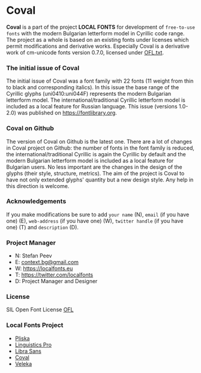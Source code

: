# Coval
**Coval** is a part of the project **LOCAL FONTS** for development of <code>free-to-use fonts</code> with the modern Bulgarian letterform model in Cyrillic code range. The project as a whole is based on an existing fonts under licenses which permit modifications and derivative works. Especially Coval is a derivative work of cm-unicode fonts version 0.7.0, licensed under [OFL.txt](OFL.txt).

### The initial issue of Coval
The initial issue of Coval was a font family with 22 fonts (11 weight from thin to black and corresponding italics). In this issue the base range of the Cyrillic glyphs (uni0410:uni044F) represents the modern Bulgarian letterform model. The international/traditional Cyrillic letterform model is included as a local feature for Russian language. This issue (versions 1.0-2.0) was published on https://fontlibrary.org.

### Coval on Github
The version of Coval on Github is the latest one. There are a lot of changes in Coval project on Github: the number of fonts in the font family is reduced, the international/traditional Cyrillic is again the Cyrillic by default and the modern Bulgarian letterform model is included as a local feature for Bulgarian users. No less important are the changes in the design of the glyphs (their style, structure, metrics). The aim of the project is Coval to have not only extended glyphs' quantity but a new design style. Any help in this direction is welcome.

### Acknowledgements

If you make modifications be sure to add <code>your name</code> (N), <code>email</code> (if you have one) (E), <code>web-address</code> (if you have one) (W), <code>twitter handle</code> (if you have one) (T) and <code>description</code> (D).

### Project Manager

+ N: Stefan Peev
+ E: context.bg@gmail.com
+ W: https://localfonts.eu
+ T: https://twitter.com/localfonts
+ D: Project Manager and Designer

### License

SIL Open Font License [OFL](documentation/OFL.txt)

### Local Fonts Project

+ [Pliska](https://github.com/StefanPeev/Pliska)
+ [Linguistics Pro](https://github.com/StefanPeev/Linguistics-Pro)
+ [Libra Sans](https://github.com/StefanPeev/Libra-Sans)
+ [Coval](https://github.com/StefanPeev/coval)
+ [Veleka](https://github.com/StefanPeev/Veleka)
